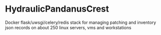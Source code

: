 # HydraulicPandanusCrest
Docker flask/uwsgi/celery/redis stack for managing patching and inventory json records on about 250 linux servers, vms and workstations

